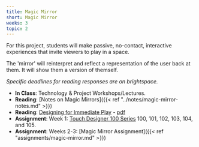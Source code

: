 ```yaml
---
title: Magic Mirror
short: Magic Mirror
weeks: 3
topic: 2
---
```

For this project, students will make passive, no-contact, interactive experiences that invite viewers to play in a space.

The 'mirror' will reinterpret and reflect a representation of the user back at them. It will show them a version of themself.

*Specific deadlines for reading responses are on brightspace.*

- **In Class**: Technology & Project Workshops/Lectures.
- **Reading**: [Notes on Magic Mirrors]({{< ref "../notes/magic-mirror-notes.md" >}})
- **Reading**: [Designing for Immediate Play](https://pure.itu.dk/da/publications/designing-for-immediate-play) - [pdf](https://pure.itu.dk/ws/portalfiles/portal/82271253/designing_play.pdf)
- **Assignment**: Week 1: [Touch Designer 100 Series](https://learn.derivative.ca/courses/100-fundamentals/) 100, 101, 102, 103, 104, and 105.
- **Assignment**: Weeks 2-3: [Magic Mirror Assignment]({{< ref "assignments/magic-mirror.md" >}})